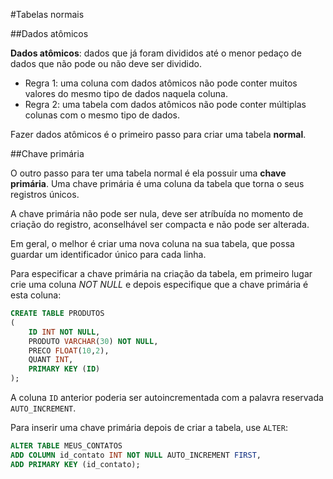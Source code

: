 #Tabelas normais

##Dados atômicos

**Dados atômicos**: dados que já foram divididos até o menor pedaço de dados que não pode ou não deve ser dividido.

- Regra 1: uma coluna com dados atômicos não pode conter muitos valores do mesmo tipo de dados naquela coluna.
- Regra 2: uma tabela com dados atômicos não pode conter múltiplas colunas com o mesmo tipo de dados.

Fazer dados atômicos é o primeiro passo para criar uma tabela **normal**.

##Chave primária

O outro passo para ter uma tabela normal é ela possuir uma **chave primária**. Uma chave primária é uma coluna da tabela que torna o seus registros únicos.

A chave primária não pode ser nula, deve ser atríbuída no momento de criação do registro, aconselhável ser compacta e não pode ser alterada.

Em geral, o melhor é criar uma nova coluna na sua tabela, que possa guardar um identificador único para cada linha.

Para especificar a chave primária na criação da tabela, em primeiro lugar crie uma coluna *NOT NULL* e depois especifique que a chave primária é esta coluna:

```sql
CREATE TABLE PRODUTOS
(
    ID INT NOT NULL,
    PRODUTO VARCHAR(30) NOT NULL,
    PRECO FLOAT(10,2),
    QUANT INT,
    PRIMARY KEY (ID)
);
```

A coluna `ID` anterior poderia ser autoincrementada com a palavra reservada `AUTO_INCREMENT`.

Para inserir uma chave primária depois de criar a tabela, use `ALTER`:

```sql
ALTER TABLE MEUS_CONTATOS
ADD COLUMN id_contato INT NOT NULL AUTO_INCREMENT FIRST,
ADD PRIMARY KEY (id_contato);
```

